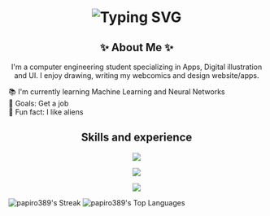 <div align="center">
    <h1>
        <img src="https://readme-typing-svg.herokuapp.com?font=Jetbrains+mono&size=40&duration=2500&repeat=false&color=33FF33&center=true&vCenter=true&width=435&lines=Hi+I'm+Frogdev;" alt="Typing SVG"/>
    </h1>
</div>

<div align="center">
    <h2>✨ About Me ✨</h2>
    <p>I'm a computer engineering student specializing in Apps, Digital illustration and UI. I enjoy drawing, writing my webcomics and design website/apps.</p>

  <p align="left">📚 I'm currently learning Machine Learning and Neural Networks <br>🎯 Goals: Get a job<br>🎲 Fun fact: I like aliens</p>
</div>

<div align="center">
    <h2>Skills and experience</h2>
</div>
<p align="center">
  <a href="https://skillicons.dev">
    <img src="https://skillicons.dev/icons?i=html,css,js,dart,python" />
  </a>
</p>
<p align="center">
  <a href="https://skillicons.dev">
    <img src="https://skillicons.dev/icons?i=react,androidstudio,tensorflow,postgres" />
  </a>
</p>
<p align="center">
  <a href="https://skillicons.dev">
    <img src="https://skillicons.dev/icons?i=wordpress,notion,figma,blender" />
  </a>
</p>

  ![papiro389's Streak](https://github-readme-streak-stats.herokuapp.com/?user=papiro389&theme=gotham&hide_border=true)
![papiro389's Top Languages](https://github-readme-stats.vercel.app/api/top-langs/?username=papiro389&theme=gotham&show_icons=true&hide_border=true&layout=compact)
